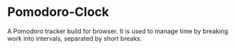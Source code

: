 # Pomodoro-Clock
A Pomodoro tracker build for browser. It is used to manage time by breaking work into intervals, separated by short breaks.
